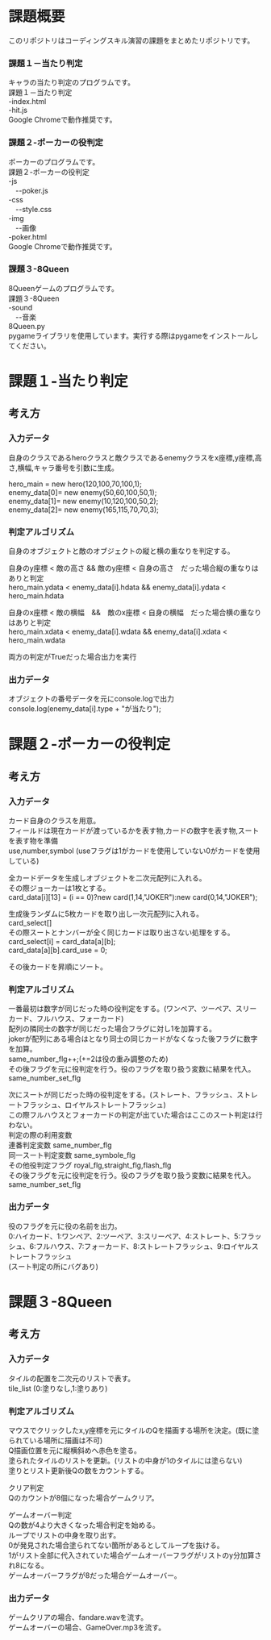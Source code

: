 課題概要
===
このリポジトリはコーディングスキル演習の課題をまとめたリポジトリです。  
### 課題１－当たり判定  
キャラの当たり判定のプログラムです。  
課題１－当たり判定  
-index.html  
-hit.js  
Google Chromeで動作推奨です。  
  
### 課題２-ポーカーの役判定  
ポーカーのプログラムです。  
課題２-ポーカーの役判定  
-js  
　--poker.js  
-css  
　--style.css  
-img  
　--画像  
-poker.html  
Google Chromeで動作推奨です。  
  
### 課題３-8Queen  
8Queenゲームのプログラムです。  
課題３-8Queen  
-sound  
　--音楽  
8Queen.py  
pygameライブラリを使用しています。実行する際はpygameをインストールしてください。
  
課題１-当たり判定
====
## 考え方
### 入力データ  
自身のクラスであるheroクラスと敵クラスであるenemyクラスをx座標,y座標,高さ,横幅,キャラ番号を引数に生成。    
  
hero_main = new hero(120,100,70,100,1);  
enemy_data[0]= new enemy(50,60,100,50,1);  
enemy_data[1]= new enemy(10,120,100,50,2);  
enemy_data[2]= new enemy(165,115,70,70,3);  
  
### 判定アルゴリズム  
自身のオブジェクトと敵のオブジェクトの縦と横の重なりを判定する。  
  
自身のy座標 < 敵の高さ && 敵のy座標 < 自身の高さ　だった場合縦の重なりはありと判定  
hero_main.ydata < enemy_data[i].hdata && enemy_data[i].ydata < hero_main.hdata  
  
自身のx座標 < 敵の横幅　&&　敵のx座標 < 自身の横幅　だった場合横の重なりはありと判定  
hero_main.xdata < enemy_data[i].wdata && enemy_data[i].xdata < hero_main.wdata  
  
両方の判定がTrueだった場合出力を実行  
  
### 出力データ  
オブジェクトの番号データを元にconsole.logで出力  
console.log(enemy_data[i].type + "が当たり");  
  
  
  
  
課題２-ポーカーの役判定
====
## 考え方  
### 入力データ  
カード自身のクラスを用意。  
フィールドは現在カードが渡っているかを表す物,カードの数字を表す物,スートを表す物を準備  
use,number,symbol  (useフラグは1がカードを使用していない0がカードを使用している)
  
全カードデータを生成しオブジェクトを二次元配列に入れる。  
その際ジョーカーは1枚とする。  
card_data[i][13] = (i == 0)?new card(1,14,"JOKER"):new card(0,14,"JOKER");  
  
生成後ランダムに5枚カードを取り出し一次元配列に入れる。  
card_select[]  
その際スートとナンバーが全く同じカードは取り出さない処理をする。  
card_select[i] = card_data[a][b];  
card_data[a][b].card_use = 0;  
  
その後カードを昇順にソート。
  
### 判定アルゴリズム  
一番最初は数字が同じだった時の役判定をする。(ワンペア、ツーペア、スリーカード、フルハウス、フォーカード)  
配列の隣同士の数字が同じだった場合フラグに対し1を加算する。  
jokerが配列にある場合はとなり同士の同じカードがなくなった後フラグに数字を加算。  
same_number_flg++;(+=2は役の重み調整のため)  
その後フラグを元に役判定を行う。役のフラグを取り扱う変数に結果を代入。  
same_number_set_flg  
  
次にスートが同じだった時の役判定をする。(ストレート、フラッシュ、ストレートフラッシュ、ロイヤルストレートフラッシュ)  
この際フルハウスとフォーカードの判定が出ていた場合はここのスート判定は行わない。  
判定の際の利用変数  
連番判定変数 same_number_flg  
同一スート判定変数 same_symbole_flg  
その他役判定フラグ royal_flg,straight_flg,flash_flg  
その後フラグを元に役判定を行う。役のフラグを取り扱う変数に結果を代入。  
same_number_set_flg  
  
### 出力データ 
役のフラグを元に役の名前を出力。  
0:ハイカード、1:ワンペア、2:ツーペア、3:スリーペア、4:ストレート、5:フラッシュ、6:フルハウス、7:フォーカード、8:ストレートフラッシュ、9:ロイヤルストレートフラッシュ  
(スート判定の所にバグあり)
  
  
  
  
  
課題３-8Queen
====
## 考え方
### 入力データ  
タイルの配置を二次元のリストで表す。  
tile_list (0:塗りなし,1:塗りあり)
  
### 判定アルゴリズム 
マウスでクリックしたx,y座標を元にタイルのQを描画する場所を決定。(既に塗られている場所に描画は不可)  
Q描画位置を元に縦横斜めへ赤色を塗る。  
塗られたタイルのリストを更新。(リストの中身が1のタイルには塗らない)  
塗りとリスト更新後Qの数をカウントする。  
  
クリア判定  
Qのカウントが8個になった場合ゲームクリア。  
  
ゲームオーバー判定  
Qの数が4より大きくなった場合判定を始める。  
ループでリストの中身を取り出す。  
0が発見された場合塗られてない箇所があるとしてループを抜ける。  
1がリスト全部に代入されていた場合ゲームオーバーフラグがリストのy分加算され8になる。  
ゲームオーバーフラグが8だった場合ゲームオーバー。  

### 出力データ 
ゲームクリアの場合、fandare.wavを流す。  
ゲームオーバーの場合、GameOver.mp3を流す。
